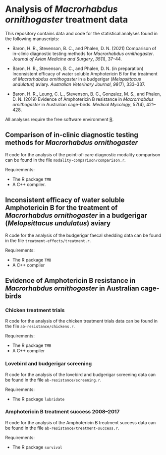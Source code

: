 # Analysis of *Macrorhabdus ornithogaster* treatment data

This repository contains data and code for the statistical analyses found in the following manuscripts:

* Baron, H. R., Stevenson, B. C., and Phalen, D. N. (2021) Comparison of in-clinic diagnostic testing methods for *Macrorhabdus ornithogaster*. *Journal of Avian Medicine and Surgery*, *35*(1), 37&ndash;44.

* Baron, H. R., Stevenson, B. C., and Phalen, D. N. (in preparation) Inconsistent efficacy of water soluble Amphotericin B for the treatment of *Macrorhabdus ornithogaster* in a budgerigar (*Melopsittacus undulatus*) aviary. *Australian Veterinary Journal*, *98*(7), 333&ndash;337.

* Baron, H. R., Leung, C. L., Stevenson, B. C., Gonzalez, M. S., and Phalen, D. N. (2019) Evidence of Amphotericin B resistance in *Macrorhabdus ornithogaster* in Australian cage-birds. *Medical Mycology*, *57*(4), 421&ndash;428.

All analyses require the free software environment [R](https://www.r-project.org/).

## Comparison of in-clinic diagnostic testing methods for *Macrorhabdus ornithogaster*

R code for the analysis of the point-of-care diagnostic modality comparison can be found in the file `modality-comparison/comparison.r`.

Requirements:
* The R package `TMB`
* A C++ compiler.

## Inconsistent efficacy of water soluble Amphotericin B for the treatment of *Macrorhabdus ornithogaster* in a budgerigar (*Melopsittacus undulatus*) aviary

R code for the analysis of the budgerigar faecal shedding data can be found in the file `treatment-effects/treatment.r`.

Requirements:
* The R package `TMB`
* A C++ compiler

## Evidence of Amphotericin B resistance in *Macrorhabdus ornithogaster* in Australian cage-birds

### Chicken treatment trials

R code for the analysis of the chicken treatment trials data can be found in the file `ab-resistance/chickens.r`.

Requirements:
* The R package `TMB`
* A C++ compiler

### Lovebird and budgerigar screening

R code for the analysis of the lovebird and budgerigar screening data can be found in the file `ab-resistance/screening.r`.

Requirements:
* The R package `lubridate`

### Amphotericin B treatment success 2008–2017

R code for the analysis of the Amphotericin B treatment success data can be found in the file `ab-resistance/treatment-success.r`.

Requirements:
* The R package `survival`
